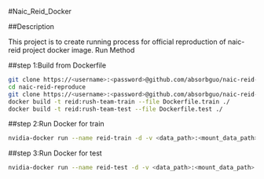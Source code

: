 #Naic_Reid_Docker

##Description

This project is to create running process for official reproduction of naic-reid project docker image.
Run Method

##step 1:Build from Dockerfile
```bash
git clone https://<username>:<password>@github.com/absorbguo/naic-reid-reproduce
cd naic-reid-reproduce
git clone https://<username>:<password>@github.com/absorbguo/naic-reid-rush-team.git
docker build -t reid:rush-team-train --file Dockerfile.train ./
docker build -t reid:rush-team-test --file Dockerfile.test ./
```

##step 2:Run Docker for train
```bash
nvidia-docker run --name reid-train -d -v <data_path>:<mount_data_path> --shm-size=20480m reid:rush-team-train
```

##step 3:Run Docker for test
```bash
nvidia-docker run --name reid-test -d -v <data_path>:<mount_data_path> --shm-size=20480m reid:rush-team-test
```
